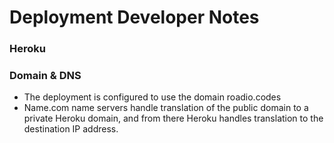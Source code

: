# Deployment Developer Notes

### Heroku

### Domain & DNS
 - The deployment is configured to use the domain roadio.codes
 - Name.com name servers handle translation of the public domain to a private Heroku domain, and from there Heroku handles translation to the destination IP address.
